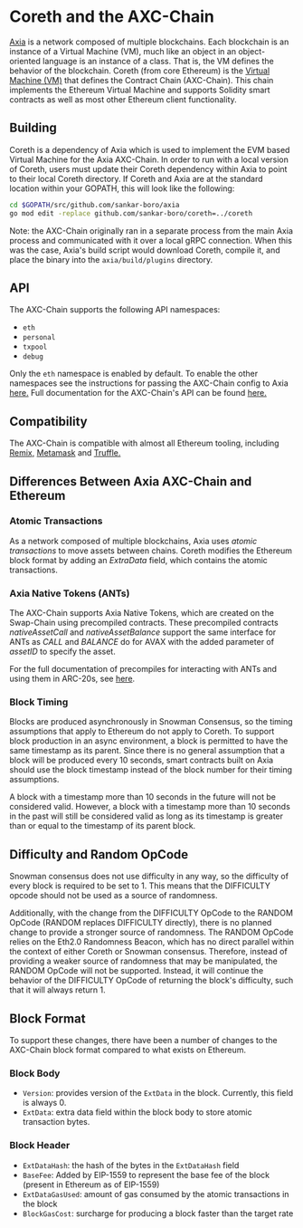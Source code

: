 # Coreth and the AXC-Chain

[Axia](https://docs.avax.network/learn/platform-overview) is a network composed of multiple blockchains.
Each blockchain is an instance of a Virtual Machine (VM), much like an object in an object-oriented language is an instance of a class.
That is, the VM defines the behavior of the blockchain.
Coreth (from core Ethereum) is the [Virtual Machine (VM)](https://docs.avax.network/learn/platform-overview#virtual-machines) that defines the Contract Chain (AXC-Chain).
This chain implements the Ethereum Virtual Machine and supports Solidity smart contracts as well as most other Ethereum client functionality.

## Building

Coreth is a dependency of Axia which is used to implement the EVM based Virtual Machine for the Axia AXC-Chain. In order to run with a local version of Coreth, users must update their Coreth dependency within Axia to point to their local Coreth directory. If Coreth and Axia are at the standard location within your GOPATH, this will look like the following:

```bash
cd $GOPATH/src/github.com/sankar-boro/axia
go mod edit -replace github.com/sankar-boro/coreth=../coreth
```

Note: the AXC-Chain originally ran in a separate process from the main Axia process and communicated with it over a local gRPC connection. When this was the case, Axia's build script would download Coreth, compile it, and place the binary into the `axia/build/plugins` directory.

## API

The AXC-Chain supports the following API namespaces:

- `eth`
- `personal`
- `txpool`
- `debug`

Only the `eth` namespace is enabled by default. 
To enable the other namespaces see the instructions for passing the AXC-Chain config to Axia [here.](https://docs.avax.network/nodes/maintain/chain-config-flags/#axc-chain-configs)
Full documentation for the AXC-Chain's API can be found [here.](https://docs.avax.network/apis/axia/apis/axc-chain/)

## Compatibility

The AXC-Chain is compatible with almost all Ethereum tooling, including [Remix,](https://docs.avax.network/build/tutorials/smart-contracts/deploy-a-smart-contract-on-axia-using-remix-and-metamask) [Metamask](https://docs.avax.network/build/tutorials/smart-contracts/deploy-a-smart-contract-on-axia-using-remix-and-metamask) and [Truffle.](https://docs.avax.network/build/tutorials/smart-contracts/using-truffle-with-the-axia-axc-chain)

## Differences Between Axia AXC-Chain and Ethereum

### Atomic Transactions

As a network composed of multiple blockchains, Axia uses *atomic transactions* to move assets between chains. Coreth modifies the Ethereum block format by adding an *ExtraData* field, which contains the atomic transactions.

### Axia Native Tokens (ANTs)

The AXC-Chain supports Axia Native Tokens, which are created on the Swap-Chain using precompiled contracts. These precompiled contracts *nativeAssetCall* and *nativeAssetBalance* support the same interface for ANTs as *CALL* and *BALANCE* do for AVAX with the added parameter of *assetID* to specify the asset.

For the full documentation of precompiles for interacting with ANTs and using them in ARC-20s, see [here](https://docs.avax.network/build/references/coreth-arc20s).

### Block Timing

Blocks are produced asynchronously in Snowman Consensus, so the timing assumptions that apply to Ethereum do not apply to Coreth. To support block production in an async environment, a block is permitted to have the same timestamp as its parent. Since there is no general assumption that a block will be produced every 10 seconds, smart contracts built on Axia should use the block timestamp instead of the block number for their timing assumptions.

A block with a timestamp more than 10 seconds in the future will not be considered valid. However, a block with a timestamp more than 10 seconds in the past will still be considered valid as long as its timestamp is greater than or equal to the timestamp of its parent block.

## Difficulty and Random OpCode

Snowman consensus does not use difficulty in any way, so the difficulty of every block is required to be set to 1. This means that the DIFFICULTY opcode should not be used as a source of randomness.

Additionally, with the change from the DIFFICULTY OpCode to the RANDOM OpCode (RANDOM replaces DIFFICULTY directly), there is no planned change to provide a stronger source of randomness. The RANDOM OpCode relies on the Eth2.0 Randomness Beacon, which has no direct parallel within the context of either Coreth or Snowman consensus. Therefore, instead of providing a weaker source of randomness that may be manipulated, the RANDOM OpCode will not be supported. Instead, it will continue the behavior of the DIFFICULTY OpCode of returning the block's difficulty, such that it will always return 1.

## Block Format

To support these changes, there have been a number of changes to the AXC-Chain block format compared to what exists on Ethereum.

### Block Body

* `Version`: provides version of the `ExtData` in the block. Currently, this field is always 0.
* `ExtData`: extra data field within the block body to store atomic transaction bytes.

### Block Header

* `ExtDataHash`: the hash of the bytes in the `ExtDataHash` field
* `BaseFee`: Added by EIP-1559 to represent the base fee of the block (present in Ethereum as of EIP-1559)
* `ExtDataGasUsed`: amount of gas consumed by the atomic transactions in the block
* `BlockGasCost`: surcharge for producing a block faster than the target rate
